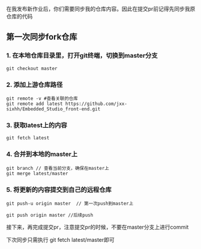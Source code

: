 在我发布新作业后，你们需要同步我的仓库内容。因此在提交pr前记得先同步我原仓库的代码

## 第一次同步fork仓库

### 1. 在本地仓库目录里，打开git终端，切换到master分支

   `git checkout master`

### 2. 添加上游仓库路径

   ```
   git remote -v #查看关联的仓库
   git remote add latest https://github.com/jxx-sixhh/Embedded_Studio_front-end.git
   ```

   

### 3. 获取latest上的内容

   `git fetch latest`

### 4. 合并到本地的master上

   ```
   git branch // 查看当前分支，确保在master上
   git merge latest/master
   ```

### 5. 将更新的内容提交到自己的远程仓库

`git push-u origin master  // 第一次push到master上`

`git push origin master //后续push`

接下来，再完成提交pr，注意提交pr的时候，不要在master分支上进行commit

下次同步只需执行 git fetch latest/master即可